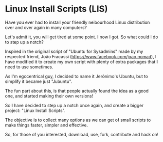 Linux Install Scripts (LIS)
===============

Have you ever had to install your friendly neibourhood Linux distribution over and over again in many computers?

Let's admit it, you will get tired at some point. I now I got. So what could I do to step up a notch?

Inspired in the original script of "Ubuntu for Sysadmins" made by my respected friend, João Fracassi (https://www.facebook.com/joao.nomad), I have modified it to create my own script with plenty of extra packages that I need to use sometimes.

As I'm egocentrical guy, I decided to name it Jerônimo's Ubuntu, but to simplify it became just "Jubuntu".

The fun part about this, is that people actually found the idea as a good one, and started making their own versions!

So I have decided to step up a notch once again, and create a bigger project: "Linux Install Scripts".

The objective is to collect many options as we can get of small scripts to make things faster, simpler and effective.

So, for those of you interested, download, use, fork, contribute and hack on!